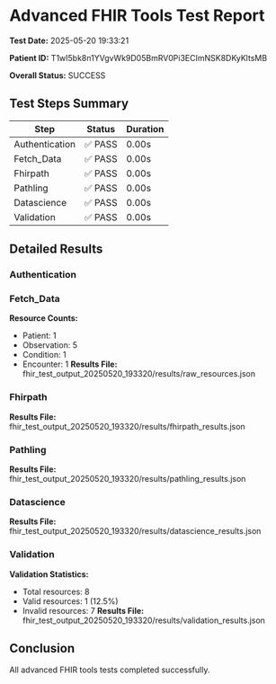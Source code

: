 # Advanced FHIR Tools Test Report

**Test Date:** 2025-05-20 19:33:21

**Patient ID:** T1wI5bk8n1YVgvWk9D05BmRV0Pi3ECImNSK8DKyKltsMB

**Overall Status:** SUCCESS

## Test Steps Summary

| Step | Status | Duration |
|------|--------|----------|
| Authentication | ✅ PASS | 0.00s |
| Fetch_Data | ✅ PASS | 0.00s |
| Fhirpath | ✅ PASS | 0.00s |
| Pathling | ✅ PASS | 0.00s |
| Datascience | ✅ PASS | 0.00s |
| Validation | ✅ PASS | 0.00s |

## Detailed Results

### Authentication

### Fetch_Data

**Resource Counts:**

- Patient: 1
- Observation: 5
- Condition: 1
- Encounter: 1
**Results File:** fhir_test_output_20250520_193320/results/raw_resources.json

### Fhirpath

**Results File:** fhir_test_output_20250520_193320/results/fhirpath_results.json

### Pathling

**Results File:** fhir_test_output_20250520_193320/results/pathling_results.json

### Datascience

**Results File:** fhir_test_output_20250520_193320/results/datascience_results.json

### Validation

**Validation Statistics:**

- Total resources: 8
- Valid resources: 1 (12.5%)
- Invalid resources: 7
**Results File:** fhir_test_output_20250520_193320/results/validation_results.json


## Conclusion

All advanced FHIR tools tests completed successfully.
